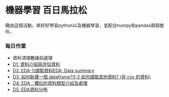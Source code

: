 # 機器學習 百日馬拉松
藉由這個活動，來好好學習python以及機器學習，並配合numpy和pandas兩個套件。

### 每日作業
- 資料清理數據前處理
 -  [D1: 資料介紹與評估資料](Day_001_HW.ipynb)
 - [D2: EDA-1/讀取資料EDA: Data summary](Day_002_HW.ipynb)
 - [D3: 如何新建一個 dataframe?3-2 如何讀取其他資料? (非 csv 的資料)]()
 - [D4: EDA：欄位的資料類型介紹及處理]()
 - [D5: EDA資料分佈]()
